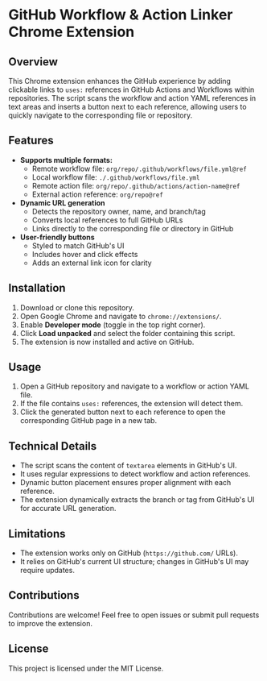 # GitHub Workflow & Action Linker Chrome Extension

## Overview
This Chrome extension enhances the GitHub experience by adding clickable links to `uses:` references in GitHub Actions and Workflows within repositories. The script scans the workflow and action YAML references in text areas and inserts a button next to each reference, allowing users to quickly navigate to the corresponding file or repository.

## Features
- **Supports multiple formats:**
  - Remote workflow file: `org/repo/.github/workflows/file.yml@ref`
  - Local workflow file: `./.github/workflows/file.yml`
  - Remote action file: `org/repo/.github/actions/action-name@ref`
  - External action reference: `org/repo@ref`
- **Dynamic URL generation**
  - Detects the repository owner, name, and branch/tag
  - Converts local references to full GitHub URLs
  - Links directly to the corresponding file or directory in GitHub
- **User-friendly buttons**
  - Styled to match GitHub's UI
  - Includes hover and click effects
  - Adds an external link icon for clarity

## Installation
1. Download or clone this repository.
2. Open Google Chrome and navigate to `chrome://extensions/`.
3. Enable **Developer mode** (toggle in the top right corner).
4. Click **Load unpacked** and select the folder containing this script.
5. The extension is now installed and active on GitHub.

## Usage
1. Open a GitHub repository and navigate to a workflow or action YAML file.
2. If the file contains `uses:` references, the extension will detect them.
3. Click the generated button next to each reference to open the corresponding GitHub page in a new tab.

## Technical Details
- The script scans the content of `textarea` elements in GitHub's UI.
- It uses regular expressions to detect workflow and action references.
- Dynamic button placement ensures proper alignment with each reference.
- The extension dynamically extracts the branch or tag from GitHub's UI for accurate URL generation.

## Limitations
- The extension works only on GitHub (`https://github.com/` URLs).
- It relies on GitHub's current UI structure; changes in GitHub's UI may require updates.

## Contributions
Contributions are welcome! Feel free to open issues or submit pull requests to improve the extension.

## License
This project is licensed under the MIT License.


